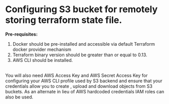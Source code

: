 # Configuring S3 bucket for remotely storing terraform state file.

**Pre-requisites:**

1. Docker should be pre-installed and accessible via default Terraform docker provider mechanism
2. Terraform binary version should be greater than or equal to 0.13.
3. AWS CLI should be installed.


<br>You will also need AWS Access Key and AWS Secret Access Key for configuring your AWS CLI profile used by S3 backend and ensure that your credentials allow you to create , upload and download objects from S3 buckets. As an alternate in lieu of AWS hardcoded credentials IAM roles can also be used.
